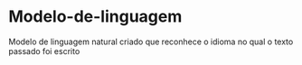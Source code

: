 # Modelo-de-linguagem
Modelo de linguagem natural criado que reconhece o idioma no qual o texto passado foi escrito
